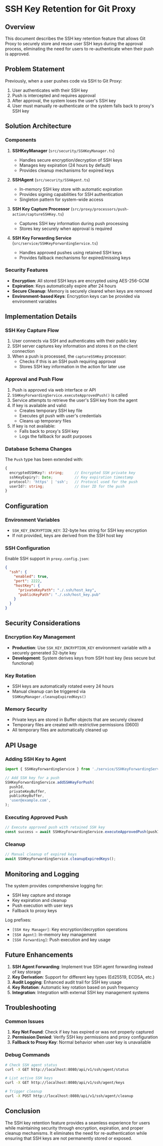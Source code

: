 # SSH Key Retention for Git Proxy

## Overview

This document describes the SSH key retention feature that allows Git Proxy to securely store and reuse user SSH keys during the approval process, eliminating the need for users to re-authenticate when their push is approved.

## Problem Statement

Previously, when a user pushes code via SSH to Git Proxy:

1. User authenticates with their SSH key
2. Push is intercepted and requires approval
3. After approval, the system loses the user's SSH key
4. User must manually re-authenticate or the system falls back to proxy's SSH key

## Solution Architecture

### Components

1. **SSHKeyManager** (`src/security/SSHKeyManager.ts`)
   - Handles secure encryption/decryption of SSH keys
   - Manages key expiration (24 hours by default)
   - Provides cleanup mechanisms for expired keys

2. **SSHAgent** (`src/security/SSHAgent.ts`)
   - In-memory SSH key store with automatic expiration
   - Provides signing capabilities for SSH authentication
   - Singleton pattern for system-wide access

3. **SSH Key Capture Processor** (`src/proxy/processors/push-action/captureSSHKey.ts`)
   - Captures SSH key information during push processing
   - Stores key securely when approval is required

4. **SSH Key Forwarding Service** (`src/service/SSHKeyForwardingService.ts`)
   - Handles approved pushes using retained SSH keys
   - Provides fallback mechanisms for expired/missing keys

### Security Features

- **Encryption**: All stored SSH keys are encrypted using AES-256-GCM
- **Expiration**: Keys automatically expire after 24 hours
- **Secure Cleanup**: Memory is securely cleared when keys are removed
- **Environment-based Keys**: Encryption keys can be provided via environment variables

## Implementation Details

### SSH Key Capture Flow

1. User connects via SSH and authenticates with their public key
2. SSH server captures key information and stores it on the client connection
3. When a push is processed, the `captureSSHKey` processor:
   - Checks if this is an SSH push requiring approval
   - Stores SSH key information in the action for later use

### Approval and Push Flow

1. Push is approved via web interface or API
2. `SSHKeyForwardingService.executeApprovedPush()` is called
3. Service attempts to retrieve the user's SSH key from the agent
4. If key is available and valid:
   - Creates temporary SSH key file
   - Executes git push with user's credentials
   - Cleans up temporary files
5. If key is not available:
   - Falls back to proxy's SSH key
   - Logs the fallback for audit purposes

### Database Schema Changes

The `Push` type has been extended with:

```typescript
{
  encryptedSSHKey?: string;     // Encrypted SSH private key
  sshKeyExpiry?: Date;          // Key expiration timestamp
  protocol?: 'https' | 'ssh';   // Protocol used for the push
  userId?: string;              // User ID for the push
}
```

## Configuration

### Environment Variables

- `SSH_KEY_ENCRYPTION_KEY`: 32-byte hex string for SSH key encryption
- If not provided, keys are derived from the SSH host key

### SSH Configuration

Enable SSH support in `proxy.config.json`:

```json
{
  "ssh": {
    "enabled": true,
    "port": 2222,
    "hostKey": {
      "privateKeyPath": "./.ssh/host_key",
      "publicKeyPath": "./.ssh/host_key.pub"
    }
  }
}
```

## Security Considerations

### Encryption Key Management

- **Production**: Use `SSH_KEY_ENCRYPTION_KEY` environment variable with a securely generated 32-byte key
- **Development**: System derives keys from SSH host key (less secure but functional)

### Key Rotation

- SSH keys are automatically rotated every 24 hours
- Manual cleanup can be triggered via `SSHKeyManager.cleanupExpiredKeys()`

### Memory Security

- Private keys are stored in Buffer objects that are securely cleared
- Temporary files are created with restrictive permissions (0600)
- All temporary files are automatically cleaned up

## API Usage

### Adding SSH Key to Agent

```typescript
import { SSHKeyForwardingService } from './service/SSHKeyForwardingService';

// Add SSH key for a push
SSHKeyForwardingService.addSSHKeyForPush(
  pushId,
  privateKeyBuffer,
  publicKeyBuffer,
  'user@example.com',
);
```

### Executing Approved Push

```typescript
// Execute approved push with retained SSH key
const success = await SSHKeyForwardingService.executeApprovedPush(pushId);
```

### Cleanup

```typescript
// Manual cleanup of expired keys
await SSHKeyForwardingService.cleanupExpiredKeys();
```

## Monitoring and Logging

The system provides comprehensive logging for:

- SSH key capture and storage
- Key expiration and cleanup
- Push execution with user keys
- Fallback to proxy keys

Log prefixes:

- `[SSH Key Manager]`: Key encryption/decryption operations
- `[SSH Agent]`: In-memory key management
- `[SSH Forwarding]`: Push execution and key usage

## Future Enhancements

1. **SSH Agent Forwarding**: Implement true SSH agent forwarding instead of key storage
2. **Key Derivation**: Support for different key types (Ed25519, ECDSA, etc.)
3. **Audit Logging**: Enhanced audit trail for SSH key usage
4. **Key Rotation**: Automatic key rotation based on push frequency
5. **Integration**: Integration with external SSH key management systems

## Troubleshooting

### Common Issues

1. **Key Not Found**: Check if key has expired or was not properly captured
2. **Permission Denied**: Verify SSH key permissions and proxy configuration
3. **Fallback to Proxy Key**: Normal behavior when user key is unavailable

### Debug Commands

```bash
# Check SSH agent status
curl -X GET http://localhost:8080/api/v1/ssh/agent/status

# List active SSH keys
curl -X GET http://localhost:8080/api/v1/ssh/agent/keys

# Trigger cleanup
curl -X POST http://localhost:8080/api/v1/ssh/agent/cleanup
```

## Conclusion

The SSH key retention feature provides a seamless experience for users while maintaining security through encryption, expiration, and proper cleanup mechanisms. It eliminates the need for re-authentication while ensuring that SSH keys are not permanently stored or exposed.
